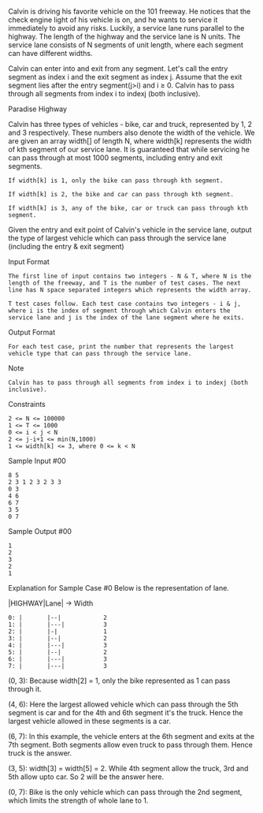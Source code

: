 Calvin is driving his favorite vehicle on the 101 freeway. He notices that the check engine light of his vehicle is on, and he wants to service it immediately to avoid any risks. Luckily, a service lane runs parallel to the highway. The length of the highway and the service lane is N units. The service lane consists of N segments of unit length, where each segment can have different widths.

Calvin can enter into and exit from any segment. Let's call the entry segment as index i and the exit segment as index j. Assume that the exit segment lies after the entry segment(j>i) and i ≥ 0. Calvin has to pass through all segments from index i to indexj (both inclusive).

Paradise Highway

Calvin has three types of vehicles - bike, car and truck, represented by 1, 2 and 3 respectively. These numbers also denote the width of the vehicle. We are given an array width[] of length N, where width[k] represents the width of kth segment of our service lane. It is guaranteed that while servicing he can pass through at most 1000 segments, including entry and exit segments.

	If width[k] is 1, only the bike can pass through kth segment.

	If width[k] is 2, the bike and car can pass through kth segment.

	If width[k] is 3, any of the bike, car or truck can pass through kth segment.

Given the entry and exit point of Calvin's vehicle in the service lane, output the type of largest vehicle which can pass through the service lane (including the entry & exit segment)

Input Format 

	The first line of input contains two integers - N & T, where N is the length of the freeway, and T is the number of test cases. The next line has N space separated integers which represents the width array.

	T test cases follow. Each test case contains two integers - i & j, where i is the index of segment through which Calvin enters the service lane and j is the index of the lane segment where he exits.

Output Format 

	For each test case, print the number that represents the largest vehicle type that can pass through the service lane.

Note 

	Calvin has to pass through all segments from index i to indexj (both inclusive).

Constraints 

	2 <= N <= 100000 	
	1 <= T <= 1000 
	0 <= i < j < N 
	2 <= j-i+1 <= min(N,1000) 
	1 <= width[k] <= 3, where 0 <= k < N

Sample Input #00

	8 5
	2 3 1 2 3 2 3 3
	0 3
	4 6
	6 7
	3 5
	0 7
Sample Output #00

	1
	2
	3
	2
	1

Explanation for Sample Case #0 
Below is the representation of lane.

   |HIGHWAY|Lane|    ->    Width

	0: |       |--|            2
	1: |       |---|           3
	2: |       |-|             1
	3: |       |--|            2
	4: |       |---|           3
	5: |       |--|            2
	6: |       |---|           3
	7: |       |---|           3

(0, 3): Because width[2] = 1, only the bike represented as 1 can pass through it.

(4, 6): Here the largest allowed vehicle which can pass through the 5th segment is car and for the 4th and 6th segment it's the truck. Hence the largest vehicle allowed in these segments is a car.

(6, 7): In this example, the vehicle enters at the 6th segment and exits at the 7th segment. Both segments allow even truck to pass through them. Hence truck is the answer.

(3, 5): width[3] = width[5] = 2. While 4th segment allow the truck, 3rd and 5th allow upto car. So 2 will be the answer here.

(0, 7): Bike is the only vehicle which can pass through the 2nd segment, which limits the strength of whole lane to 1.

